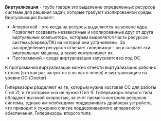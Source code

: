 **Виртуализация** - грубо говоря это выделение определенных ресурсов системы для решения задач, которые требуют изолированной среды. 
Виртуализация бывает:
- Аппаратной - это когда на ресурсы выделяются на уровне ядра. Позволяет создавать независимые и изолированные друг от друга виртуальные компьютеры, которым выделяется часть ресурсов системы(сервер/ПК) на которой они установлены. За распределение ресурсов отвечает гипервизор - он и создает эти виртуальные машины, а также контролирует их.
- Программной - среда виртуализации запускается из под ОС. 

К программной виртуализации можно отнести виртуализацию рабочих столов (это как раз запуск ос в ос как я понял) и виртуализацию на уровне ОС (Docker)

Гипервизоры разделяют на те, которым нужна хостовая ОС для работы (Тип 2), и те которым она не нужна (Тип 1). 
Гипервизоры первого типа обладают высокой скоростью, за счет прямого контроля ресурсов системы, однако им необходимо поддерживать драйверы устройств, что приводит к сужению списка поддерживаемого аппаратного обеспечения. 
Гипервизоры второго типа